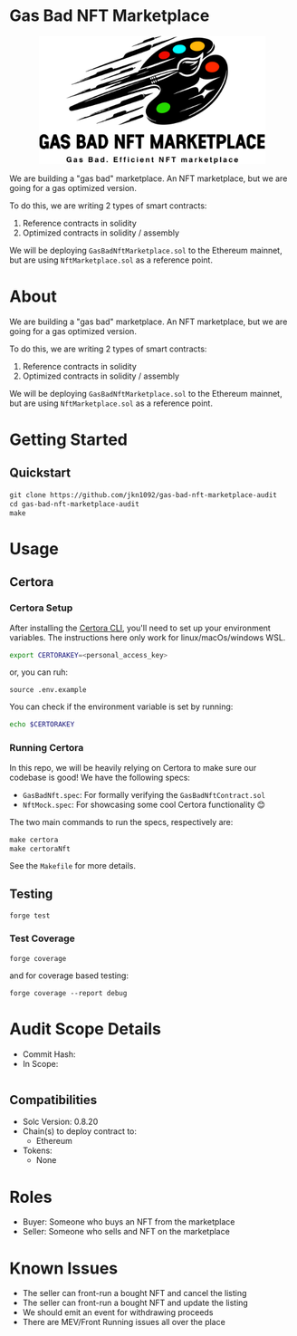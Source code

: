 # Gas Bad NFT Marketplace 

<p align="center">
<img src="./img/gas-bad.png" width="400" alt="gas-bad">
<br/>


We are building a "gas bad" marketplace. An NFT marketplace, but we are going for a gas optimized version. 

To do this, we are writing 2 types of smart contracts:

1. Reference contracts in solidity 
2. Optimized contracts in solidity / assembly 

We will be deploying `GasBadNftMarketplace.sol` to the Ethereum mainnet, but are using `NftMarketplace.sol` as a reference point. 

<!-- <p align="center">
<img src="./images/math-master.png" width="400" alt="gas bad nft marketplace">
<br/> -->


# About

We are building a "gas bad" marketplace. An NFT marketplace, but we are going for a gas optimized version. 

To do this, we are writing 2 types of smart contracts:

1. Reference contracts in solidity 
2. Optimized contracts in solidity / assembly 

We will be deploying `GasBadNftMarketplace.sol` to the Ethereum mainnet, but are using `NftMarketplace.sol` as a reference point. 

# Getting Started

## Quickstart

```
git clone https://github.com/jkn1092/gas-bad-nft-marketplace-audit
cd gas-bad-nft-marketplace-audit
make
```

# Usage

## Certora


### Certora Setup

After installing the [Certora CLI](https://docs.certora.com/en/latest/docs/user-guide/getting-started/install.html), you'll need to set up your environment variables. The instructions here only work for linux/macOs/windows WSL.

```bash
export CERTORAKEY=<personal_access_key>
```

or, you can ruh:

```
source .env.example
```

You can check if the environment variable is set by running:

```bash
echo $CERTORAKEY
```

### Running Certora 

In this repo, we will be heavily relying on Certora to make sure our codebase is good! We have the following specs:
- `GasBadNft.spec`: For formally verifying the `GasBadNftContract.sol`
- `NftMock.spec`: For showcasing some cool Certora functionality 😊 

The two main commands to run the specs, respectively are:

```
make certora
make certoraNft
```

See the `Makefile` for more details.

## Testing

```
forge test
```

### Test Coverage

```
forge coverage
```

and for coverage based testing:

```
forge coverage --report debug
```

# Audit Scope Details

- Commit Hash: 
- In Scope:

```

```

## Compatibilities

- Solc Version: 0.8.20
- Chain(s) to deploy contract to: 
  - Ethereum
- Tokens:
  - None

# Roles

- Buyer: Someone who buys an NFT from the marketplace
- Seller: Someone who sells and NFT on the marketplace

# Known Issues

- The seller can front-run a bought NFT and cancel the listing
- The seller can front-run a bought NFT and update the listing
- We should emit an event for withdrawing proceeds
- There are MEV/Front Running issues all over the place
